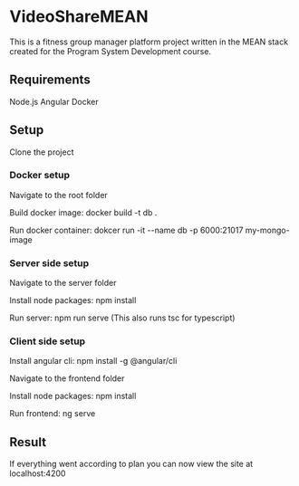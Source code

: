 # VideoShareMEAN

This is a fitness group manager platform project written in the MEAN stack created for the Program System Development course.

## Requirements

Node.js
Angular
Docker

## Setup

Clone the project

### Docker setup

Navigate to the root folder

Build docker image: docker build -t db .

Run docker container: dokcer run -it --name db -p 6000:21017 my-mongo-image

### Server side setup

Navigate to the server folder

Install node packages: npm install

Run server: npm run serve (This also runs tsc for typescript)

### Client side setup

Install angular cli: npm install -g @angular/cli

Navigate to the frontend folder

Install node packages: npm install

Run frontend: ng serve

## Result

If everything went according to plan you can now view the site at localhost:4200